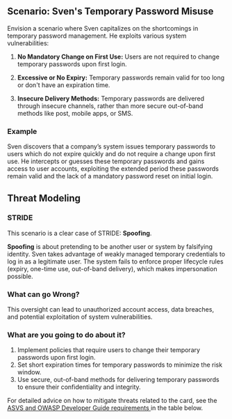 ## Scenario: Sven's Temporary Password Misuse

Envision a scenario where Sven capitalizes on the shortcomings in temporary password management. He exploits various system vulnerabilities:

1. **No Mandatory Change on First Use:** Users are not required to change temporary passwords upon first login.

2. **Excessive or No Expiry:** Temporary passwords remain valid for too long or don't have an expiration time.

3. **Insecure Delivery Methods:** Temporary passwords are delivered through insecure channels, rather than more secure out-of-band methods like post, mobile apps, or SMS.

### Example

Sven discovers that a company’s system issues temporary passwords to users which do not expire quickly and do not require a change upon first use. He intercepts or guesses these temporary passwords and gains access to user accounts, exploiting the extended period these passwords remain valid and the lack of a mandatory password reset on initial login.

## Threat Modeling

### STRIDE

This scenario is a clear case of STRIDE: **Spoofing**.

**Spoofing** is about pretending to be another user or system by falsifying identity.
Sven takes advantage of weakly managed temporary credentials to log in as a legitimate user.
The system fails to enforce proper lifecycle rules (expiry, one-time use, out-of-band delivery), which makes impersonation possible.

### What can go Wrong?

This oversight can lead to unauthorized account access, data breaches, and potential exploitation of system vulnerabilities.

### What are you going to do about it?

1. Implement policies that require users to change their temporary passwords upon first login.
2. Set short expiration times for temporary passwords to minimize the risk window.
3. Use secure, out-of-band methods for delivering temporary passwords to ensure their confidentiality and integrity.

For detailed advice on how to mitigate threats related to the card, see the [ASVS and OWASP Developer Guide requirements ](#mapping 'ASVS and OWASP Developer Guide requirements [internal]') in the table below.
